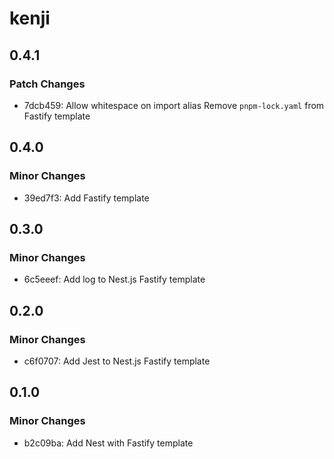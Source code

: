 # kenji

## 0.4.1

### Patch Changes

- 7dcb459: Allow whitespace on import alias
  Remove `pnpm-lock.yaml` from Fastify template

## 0.4.0

### Minor Changes

- 39ed7f3: Add Fastify template

## 0.3.0

### Minor Changes

- 6c5eeef: Add log to Nest.js Fastify template

## 0.2.0

### Minor Changes

- c6f0707: Add Jest to Nest.js Fastify template

## 0.1.0

### Minor Changes

- b2c09ba: Add Nest with Fastify template
